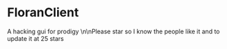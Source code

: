 # FloranClient
A hacking gui for prodigy
\n\nPlease star so I know the people like it and to update it at 25 stars
